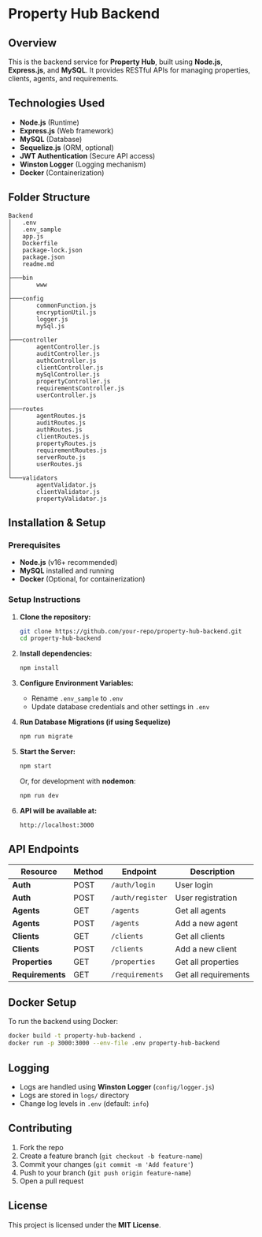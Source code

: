 # Property Hub Backend

## Overview
This is the backend service for **Property Hub**, built using **Node.js**, **Express.js**, and **MySQL**. It provides RESTful APIs for managing properties, clients, agents, and requirements.

## Technologies Used
- **Node.js** (Runtime)
- **Express.js** (Web framework)
- **MySQL** (Database)
- **Sequelize.js** (ORM, optional)
- **JWT Authentication** (Secure API access)
- **Winston Logger** (Logging mechanism)
- **Docker** (Containerization)

## Folder Structure
```
Backend
│   .env
│   .env_sample
│   app.js
│   Dockerfile
│   package-lock.json
│   package.json
│   readme.md
│
├───bin
│       www
│
├───config
│       commonFunction.js
│       encryptionUtil.js
│       logger.js
│       mySql.js
│
├───controller
│       agentController.js
│       auditController.js
│       authController.js
│       clientController.js
│       mySqlController.js
│       propertyController.js
│       requirementsController.js
│       userController.js
│
├───routes
│       agentRoutes.js
│       auditRoutes.js
│       authRoutes.js
│       clientRoutes.js
│       propertyRoutes.js
│       requirementRoutes.js
│       serverRoute.js
│       userRoutes.js
│
└───validators
        agentValidator.js
        clientValidator.js
        propertyValidator.js
```

## Installation & Setup

### Prerequisites
- **Node.js** (v16+ recommended)
- **MySQL** installed and running
- **Docker** (Optional, for containerization)

### Setup Instructions
1. **Clone the repository:**
   ```bash
   git clone https://github.com/your-repo/property-hub-backend.git
   cd property-hub-backend
   ```

2. **Install dependencies:**
   ```bash
   npm install
   ```

3. **Configure Environment Variables:**
   - Rename `.env_sample` to `.env`
   - Update database credentials and other settings in `.env`
   
4. **Run Database Migrations (if using Sequelize)**
   ```bash
   npm run migrate
   ```

5. **Start the Server:**
   ```bash
   npm start
   ```
   Or, for development with **nodemon**:
   ```bash
   npm run dev
   ```

6. **API will be available at:**
   ```
   http://localhost:3000
   ```

## API Endpoints
| Resource     | Method | Endpoint               | Description              |
|-------------|--------|-----------------------|--------------------------|
| **Auth**    | POST   | `/auth/login`         | User login               |
| **Auth**    | POST   | `/auth/register`      | User registration        |
| **Agents**  | GET    | `/agents`             | Get all agents           |
| **Agents**  | POST   | `/agents`             | Add a new agent          |
| **Clients** | GET    | `/clients`            | Get all clients          |
| **Clients** | POST   | `/clients`            | Add a new client         |
| **Properties** | GET  | `/properties`        | Get all properties       |
| **Requirements** | GET | `/requirements`      | Get all requirements     |

## Docker Setup
To run the backend using Docker:
```bash
docker build -t property-hub-backend .
docker run -p 3000:3000 --env-file .env property-hub-backend
```

## Logging
- Logs are handled using **Winston Logger** (`config/logger.js`)
- Logs are stored in `logs/` directory
- Change log levels in `.env` (default: `info`)

## Contributing
1. Fork the repo
2. Create a feature branch (`git checkout -b feature-name`)
3. Commit your changes (`git commit -m 'Add feature'`)
4. Push to your branch (`git push origin feature-name`)
5. Open a pull request

## License
This project is licensed under the **MIT License**.

